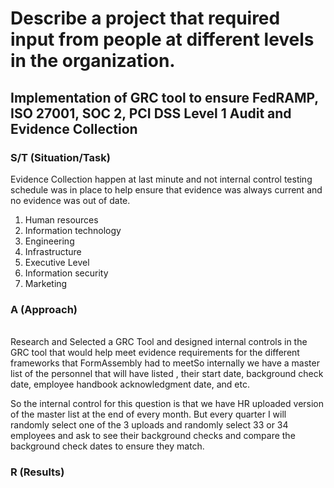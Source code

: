 # Describe a project that required input from people at different levels in the organization.

## Implementation of GRC tool to ensure FedRAMP, ISO 27001, SOC 2, PCI DSS Level 1 Audit and Evidence Collection

### S/T (Situation/Task)

Evidence Collection happen at last minute and not internal control testing schedule was in place to help ensure that evidence was always current and no evidence was out of date.

1. Human resources
2. Information technology
3. Engineering
4. Infrastructure
5. Executive Level
6. Information security
7. Marketing

### A (Approach)

\
Research and Selected a GRC Tool and designed internal controls in the GRC tool that would help meet evidence requirements for the different frameworks that FormAssembly had to meetSo internally we have a master list of the personnel that will have listed , their start date, background check date, employee handbook acknowledgment date, and etc.

So the internal control for this question is that we have HR uploaded version of the master list at the end of every month. But every quarter I will randomly select one of the 3 uploads and randomly select 33 or 34 employees and ask to see their background checks and compare the background check dates to ensure they match.&#x20;



### R (Results)
